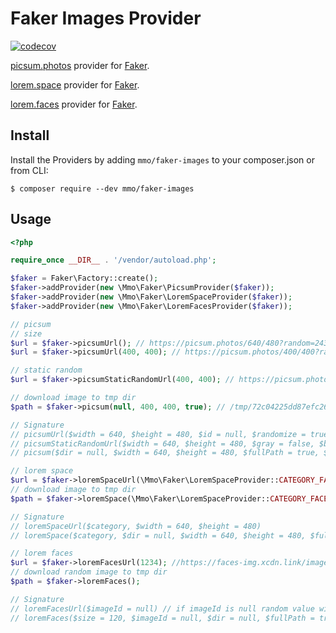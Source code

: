 Faker Images Provider
====================

[![codecov](https://codecov.io/gh/morawskim/faker-images/branch/master/graph/badge.svg?token=02uc4Nt6nl)](https://codecov.io/gh/morawskim/faker-images)

[picsum.photos](https://picsum.photos/) provider for [Faker](https://github.com/FakerPHP/Faker).

[lorem.space](https://lorem.space/) provider for [Faker](https://github.com/FakerPHP/Faker).

[lorem.faces](https://loremfaces.com/) provider for [Faker](https://github.com/FakerPHP/Faker).

## Install
Install the Providers by adding `mmo/faker-images` to your composer.json or from CLI:

```
$ composer require --dev mmo/faker-images
```

## Usage

```php
<?php

require_once __DIR__ . '/vendor/autoload.php';

$faker = Faker\Factory::create();
$faker->addProvider(new \Mmo\Faker\PicsumProvider($faker));
$faker->addProvider(new \Mmo\Faker\LoremSpaceProvider($faker));
$faker->addProvider(new \Mmo\Faker\LoremFacesProvider($faker));

// picsum
// size
$url = $faker->picsumUrl(); // https://picsum.photos/640/480?random=24398
$url = $faker->picsumUrl(400, 400); // https://picsum.photos/400/400?random=23446

// static random
$url = $faker->picsumStaticRandomUrl(400, 400); // https://picsum.photos/seed/5efe7fec1bd11/400/400

// download image to tmp dir
$path = $faker->picsum(null, 400, 400, true); // /tmp/72c04225dd87efc261d29d3a050aa9b6.jpg

// Signature
// picsumUrl($width = 640, $height = 480, $id = null, $randomize = true, $gray = false, $blur = null, $static = false, $imageExtension = null)
// picsumStaticRandomUrl($width = 640, $height = 480, $gray = false, $blur = null, $imageExtension)
// picsum($dir = null, $width = 640, $height = 480, $fullPath = true, $id = null, $randomize = true, $gray = false, $blur = null, $imageExtension)

// lorem space
$url = $faker->loremSpaceUrl(\Mmo\Faker\LoremSpaceProvider::CATEGORY_FACE); // https://api.lorem.space/image/face?w=640&h=480
// download image to tmp dir
$path = $faker->loremSpace(\Mmo\Faker\LoremSpaceProvider::CATEGORY_FACE); // /tmp/fd3646c544a9a46bd16d1d097e737ee4.jpg

// Signature
// loremSpaceUrl($category, $width = 640, $height = 480)
// loremSpace($category, $dir = null, $width = 640, $height = 480, $fullPath = true)

// lorem faces
$url = $faker->loremFacesUrl(1234); //https://faces-img.xcdn.link/image-lorem-face-1234.jpg
// download random image to tmp dir
$path = $faker->loremFaces();

// Signature
// loremFacesUrl($imageId = null) // if imageId is null random value will be used
// loremFaces($size = 120, $imageId = null, $dir = null, $fullPath = true)
```
